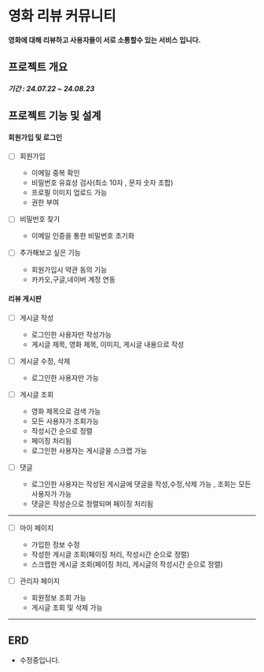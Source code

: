 # 영화 리뷰 커뮤니티
#### 영화에 대해 리뷰하고 사용자들이 서로 소통할수 있는 서비스 입니다.

## 프로젝트 개요
##### 기간 : 24.07.22 ~ 24.08.23

## 프로젝트 기능 및 설계

#### 회원가입 및 로그인

  - [ ] 회원가입
      * 이메일 중복 확인
      * 비밀번호 유효성 검사(최소 10자 , 문자 숫자 조합)
      * 프로필 이미지 업로드 가능
      * 권한 부여
        
  - [ ] 비밀번호 찾기
      *  이메일 인증을 통한 비밀번호 초기화

  - [ ] 추가해보고 싶은 기능
      * 회원가입시 약관 동의 기능 
      * 카카오,구글,네이버 계정 연동

#### 리뷰 게시판
  - [ ] 게시글 작성
      * 로그인한 사용자만 작성가능
      * 게시글 제목, 영화 제목, 이미지, 게시글 내용으로 작성
       
  - [ ] 게시글 수정, 삭제
      * 로그인한 사용자만 가능
       
  - [ ] 게시글 조회
      * 영화 제목으로 검색 가능
      * 모든 사용자가 조회가능
      * 작성시간 순으로 정렬
      * 페이징 처리됨
      * 로그인한 사용자는 게시글을 스크랩 가능
       
  - [ ] 댓글
      * 로그인한 사용자는 작성된 게시글에 댓글을 작성,수정,삭제 가능 , 조회는 모든 사용자가 가능
      * 댓글은 작성순으로 정렬되며 페이징 처리됨
       
  ------------------------
        
- [ ] 마이 페이지
    * 가입한 정보 수정
    * 작성한 게시글 조회(페이징 처리, 작성시간 순으로 정렬)
    * 스크랩한 게시글 조회(페이징 처리, 게시글의 작성시간 순으로 정렬)

- [ ] 관리자 페이지
    * 회원정보 조회 가능
    * 게시글 조회 및 삭제 가능

-------------------------

## ERD

- 수정중입니다.



